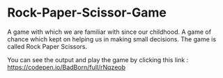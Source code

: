 # Rock-Paper-Scissor-Game
A game with which we are familiar with since our childhood. A game of chance which kept on helping us in making small decisions. The game is called Rock Paper Scissors.

You can see the output and play the game by clicking this link : https://codepen.io/BadBorn/full/rNqzeob
